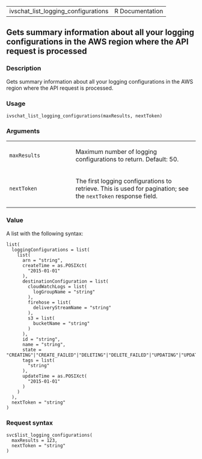 <table style="width: 100%;">
<tbody>
<tr class="odd">
<td>ivschat_list_logging_configurations</td>
<td style="text-align: right;">R Documentation</td>
</tr>
</tbody>
</table>

## Gets summary information about all your logging configurations in the AWS region where the API request is processed

### Description

Gets summary information about all your logging configurations in the
AWS region where the API request is processed.

### Usage

    ivschat_list_logging_configurations(maxResults, nextToken)

### Arguments

<table>
<colgroup>
<col style="width: 35%" />
<col style="width: 65%" />
</colgroup>
<tbody>
<tr class="odd">
<td><code
id="ivschat_list_logging_configurations_:_maxResults">maxResults</code></td>
<td><p>Maximum number of logging configurations to return. Default:
50.</p></td>
</tr>
<tr class="even">
<td><code
id="ivschat_list_logging_configurations_:_nextToken">nextToken</code></td>
<td><p>The first logging configurations to retrieve. This is used for
pagination; see the <code>nextToken</code> response field.</p></td>
</tr>
</tbody>
</table>

### Value

A list with the following syntax:

    list(
      loggingConfigurations = list(
        list(
          arn = "string",
          createTime = as.POSIXct(
            "2015-01-01"
          ),
          destinationConfiguration = list(
            cloudWatchLogs = list(
              logGroupName = "string"
            ),
            firehose = list(
              deliveryStreamName = "string"
            ),
            s3 = list(
              bucketName = "string"
            )
          ),
          id = "string",
          name = "string",
          state = "CREATING"|"CREATE_FAILED"|"DELETING"|"DELETE_FAILED"|"UPDATING"|"UPDATE_FAILED"|"ACTIVE",
          tags = list(
            "string"
          ),
          updateTime = as.POSIXct(
            "2015-01-01"
          )
        )
      ),
      nextToken = "string"
    )

### Request syntax

    svc$list_logging_configurations(
      maxResults = 123,
      nextToken = "string"
    )
